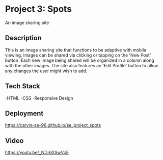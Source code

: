 # Project 3: Spots

An image sharing site

## Description

This is an image sharing site that functions to be adaptive with mobile viewing. Images can be shared via clicking or tapping on the 'New Post' button. Each new image being shared will be organized in a column along with the other images. The site also features an 'Edit Profile' button to allow any changes the user might wish to add.

## Tech Stack

-HTML
-CSS
-Responsive Design

## Deployment
https://carvin-se-96.github.io/se_project_spots
## Video
https://youtu.be/_NDr6XSwVcE
